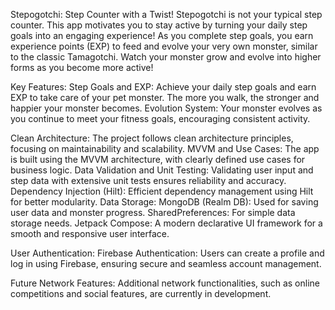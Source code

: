 


Stepogotchi: Step Counter with a Twist!
Stepogotchi is not your typical step counter. This app motivates you to stay active by turning your daily step goals into an engaging experience! As you complete step goals, you earn experience points (EXP) to feed and evolve your very own monster, similar to the classic Tamagotchi. Watch your monster grow and evolve into higher forms as you become more active!

Key Features:
Step Goals and EXP: Achieve your daily step goals and earn EXP to take care of your pet monster. The more you walk, the stronger and happier your monster becomes.
Evolution System: Your monster evolves as you continue to meet your fitness goals, encouraging consistent activity.


Clean Architecture: The project follows clean architecture principles, focusing on maintainability and scalability.
MVVM and Use Cases: The app is built using the MVVM architecture, with clearly defined use cases for business logic.
Data Validation and Unit Testing: Validating user input and step data with extensive unit tests ensures reliability and accuracy.
Dependency Injection (Hilt): Efficient dependency management using Hilt for better modularity.
Data Storage:
MongoDB (Realm DB): Used for saving user data and monster progress.
SharedPreferences: For simple data storage needs.
Jetpack Compose: A modern declarative UI framework for a smooth and responsive user interface.

User Authentication:
Firebase Authentication: Users can create a profile and log in using Firebase, ensuring secure and seamless account management.

Future Network Features:
Additional network functionalities, such as online competitions and social features, are currently in development.
